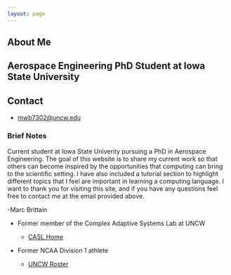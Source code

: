 ```yaml
---
layout: page
---
```


## About Me

## Aerospace Engineering PhD Student at Iowa State University

## Contact

* [mwb7302@uncw.edu](mailto:mwb7302@uncw.edu)

### Brief Notes

Current student at Iowa State Univerity pursuing a PhD in Aerospace Engineering. The goal of this website is to share my current work so that others can become inspired by the opportunities that computing can bring to the scientific setting. I have also included a tutorial section to highlight different topics that I feel are important in learning a computing language. I want to thank you for visiting this site, and if you have any questions feel free to contact me at the email provided above.

-Marc Brittain


* Former member of the Complex Adaptive Systems Lab at UNCW
  * [CASL Home](http://people.uncw.edu/mcnamarad/)

* Former NCAA Division 1 athlete
  * [UNCW Roster](http://www.uncwsports.com/roster.aspx?rp_id=4328&path=mswimFour-time)
